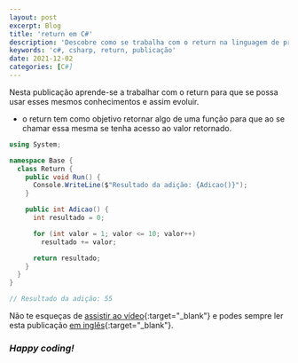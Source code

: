 ```yaml
---
layout: post
excerpt: Blog
title: 'return em C#'
description: 'Descobre como se trabalha com o return na linguagem de programação C#. Obtém respostas às tuas dúvidas com a teoria e os exemplos apresentados.'
keywords: 'c#, csharp, return, publicação'
date: 2021-12-02
categories: [C#]
---
```


Nesta publicação aprende-se a trabalhar com o return para que se possa usar esses mesmos conhecimentos e assim evoluir.

- o return tem como objetivo retornar algo de uma função para que ao se chamar essa mesma se tenha acesso ao valor retornado.

```csharp
using System;

namespace Base {
  class Return {
    public void Run() {
      Console.WriteLine($"Resultado da adição: {Adicao()}");
    }

    public int Adicao() {
      int resultado = 0;

      for (int valor = 1; valor <= 10; valor++)
        resultado += valor;

      return resultado;
    }
  }
}

// Resultado da adição: 55
```

Não te esqueças de [assistir ao vídeo](https://youtu.be/-WPMAO60yQ8){:target="\_blank"} e podes sempre ler esta publicação [em inglês](https://nelsonsilvadev.com/blog/20211202/return-in-csharp/){:target="\_blank"}.

### _Happy coding!_
